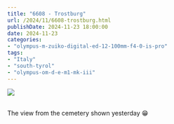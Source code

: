 ```yaml
---
title: "6608 - Trostburg"
url: /2024/11/6608-trostburg.html
publishDate: 2024-11-23 18:00:00
date: 2024-11-23
categories:
- "olympus-m-zuiko-digital-ed-12-100mm-f4-0-is-pro"
tags:
- "Italy"
- "south-tyrol"
- "olympus-om-d-e-m1-mk-iii"
---
```

<div class="container">
<div class="center"><a target="_blank" href="https://d25zfm9zpd7gm5.cloudfront.net/1200x1200/2020/20200908_095229_lr.jpg"><img class="webfeedsFeaturedVisual" src="https://d25zfm9zpd7gm5.cloudfront.net/0600x0600/2020/20200908_095229_lr.jpg" /></a></div>
</div>
<br />

The view from the cemetery shown yesterday :grin:
